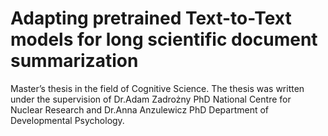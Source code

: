 # Adapting pretrained Text-to-Text models for long scientific document summarization
Master’s thesis in the field of Cognitive Science. The thesis was written under the supervision of 
Dr.Adam Zadrożny PhD National Centre for Nuclear Research and Dr.Anna Anzulewicz PhD Department of Developmental Psychology.
